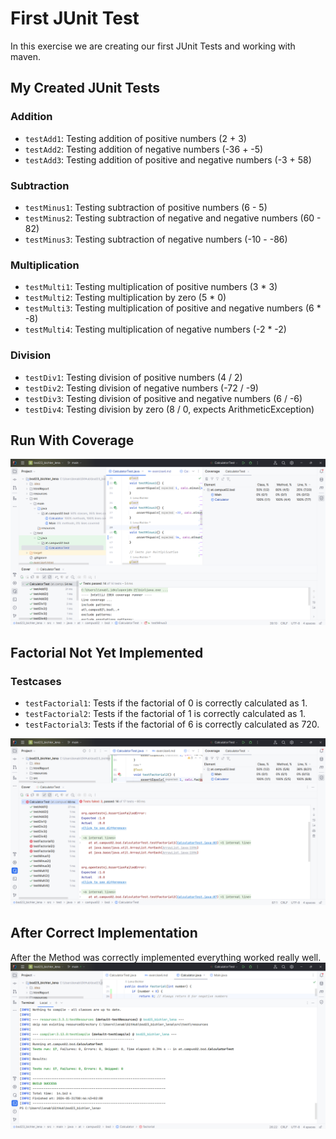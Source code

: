 # First JUnit Test
In this exercise we are creating our first JUnit Tests and working with maven.
## My Created JUnit Tests

### Addition
- `testAdd1`: Testing addition of positive numbers (2 + 3)
- `testAdd2`: Testing addition of negative numbers (-36 + -5)
- `testAdd3`: Testing addition of positive and negative numbers (-3 + 58)

### Subtraction
- `testMinus1`: Testing subtraction of positive numbers (6 - 5)
- `testMinus2`: Testing subtraction of negative and negative numbers (60 - 82)
- `testMinus3`: Testing subtraction of negative numbers (-10 - -86)

### Multiplication
- `testMulti1`: Testing multiplication of positive numbers (3 * 3)
- `testMulti2`: Testing multiplication by zero (5 * 0)
- `testMulti3`: Testing multiplication of positive and negative numbers (6 * -8)
- `testMulti4`: Testing multiplication of negative numbers (-2 * -2)

### Division
- `testDiv1`: Testing division of positive numbers (4 / 2)
- `testDiv2`: Testing division of negative numbers (-72 / -9)
- `testDiv3`: Testing division of positive and negative numbers (6 / -6)
- `testDiv4`: Testing division by zero (8 / 0, expects ArithmeticException)

## Run With Coverage
![Run with Coverage Screenshot](./resources/images/ex4_1.png)

## Factorial Not Yet Implemented
### Testcases
- `testFactorial1`: Tests if the factorial of 0 is correctly calculated as 1.
- `testFactorial2`: Tests if the factorial of 1 is correctly calculated as 1.
- `testFactorial3`: Tests if the factorial of 6 is correctly calculated as 720.

![Screenshot To See if They Failed](./resources/images/ex4_2.png)

## After Correct Implementation
After the Method was correctly implemented everything worked really well.
![Screenshot of mvn test](./resources/images/ex4_3.png)